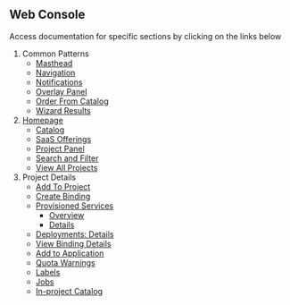 ## Web Console
Access documentation for specific sections by clicking on the links below

1. Common Patterns
	- [Masthead](http://openshift.github.io/openshift-origin-design/web-console/patterns/masthead)
	- [Navigation](http://openshift.github.io/openshift-origin-design/web-console/patterns/navigation)
	- [Notifications](http://openshift.github.io/openshift-origin-design/web-console/patterns/notifications)
	- [Overlay Panel](http://openshift.github.io/openshift-origin-design/web-console/patterns/overlay-panel)
	- [Order From Catalog](http://openshift.github.io/openshift-origin-design/web-console/patterns/order-from-catalog)
	- [Wizard Results](http://openshift.github.io/openshift-origin-design/web-console/patterns/wizard-results)
1. [Homepage](http://openshift.github.io/openshift-origin-design/web-console/homepage/homepage)
	- [Catalog](http://openshift.github.io/openshift-origin-design/web-console/homepage/catalog)
	- [SaaS Offerings](http://openshift.github.io/openshift-origin-design/web-console/homepage/offerings)
	- [Project Panel](http://openshift.github.io/openshift-origin-design/web-console/homepage/project-panel)
	- [Search and Filter](http://openshift.github.io/openshift-origin-design/web-console/homepage/search-filter)
	- [View All Projects](http://openshift.github.io/openshift-origin-design/web-console/homepage/full-projects-list)
1. Project Details
	- [Add To Project](http://openshift.github.io/openshift-origin-design/web-console/project-details/add-to-project)
	- [Create Binding](http://openshift.github.io/openshift-origin-design/web-console/project-details/binding-in-project)
	- [Provisioned Services](http://openshift.github.io/openshift-origin-design/web-console/project-details/provisioned-services)
		- [Overview](http://openshift.github.io/openshift-origin-design/web-console/project-details/provisioned-services-overview)
		- [Details](http://openshift.github.io/openshift-origin-design/web-console/project-details/provisioned-service-details)
	- [Deployments: Details](http://openshift.github.io/openshift-origin-design/web-console/project-details/deployment-details)
	- [View Binding Details](http://openshift.github.io/openshift-origin-design/web-console/project-details/binding-details)
	- [Add to Application](http://openshift.github.io/openshift-origin-design/web-console/project-details/add-to-application)
	- [Quota Warnings](http://openshift.github.io/openshift-origin-design/web-console/project-details/quota-warnings)
	- [Labels](http://openshift.github.io/openshift-origin-design/web-console/project-details/labels)
	- [Jobs](http://openshift.github.io/openshift-origin-design/web-console/project-details/jobs)
	- [In-project Catalog](http://openshift.github.io/openshift-origin-design/web-console/project-details/in-project-catalog)
